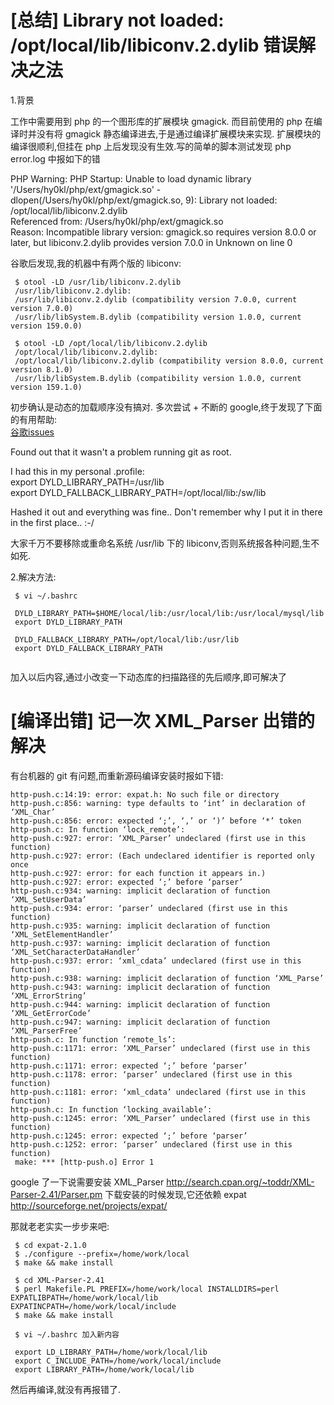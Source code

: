 # [总结] Library not loaded: /opt/local/lib/libiconv.2.dylib 错误解决之法

1.背景

 工作中需要用到 php 的一个图形库的扩展模块 gmagick.
而目前使用的 php 在编译时并没有将 gmagick 静态编译进去,于是通过编译扩展模块来实现.
扩展模块的编译很顺利,但挂在 php 上后发现没有生效.写的简单的脚本测试发现 php error.log 中报如下的错

PHP Warning:  PHP Startup: Unable to load dynamic library '/Users/hy0kl/php/ext/gmagick.so' - dlopen(/Users/hy0kl/php/ext/gmagick.so, 9): Library not loaded: /opt/local/lib/libiconv.2.dylib  
   Referenced from: /Users/hy0kl/php/ext/gmagick.so  
   Reason: Incompatible library version: gmagick.so requires version 8.0.0 or later, but libiconv.2.dylib provides version 7.0.0 in Unknown on line 0

谷歌后发现,我的机器中有两个版的 libiconv:

```
 $ otool -LD /usr/lib/libiconv.2.dylib
 /usr/lib/libiconv.2.dylib:
 /usr/lib/libiconv.2.dylib (compatibility version 7.0.0, current version 7.0.0)
 /usr/lib/libSystem.B.dylib (compatibility version 1.0.0, current version 159.0.0)

 $ otool -LD /opt/local/lib/libiconv.2.dylib
 /opt/local/lib/libiconv.2.dylib:
 /opt/local/lib/libiconv.2.dylib (compatibility version 8.0.0, current version 8.1.0)
 /usr/lib/libSystem.B.dylib (compatibility version 1.0.0, current version 159.1.0)
 ```
 
初步确认是动态的加载顺序没有搞对.
多次尝试 + 不断的 google,终于发现了下面的有用帮助:  
[谷歌issues](https://code.google.com/p/git-osx-installer/issues/detail?id=18)

Found out that it wasn't a problem running git as root.

I had this in my personal .profile:  
export DYLD_LIBRARY_PATH=/usr/lib  
export DYLD_FALLBACK_LIBRARY_PATH=/opt/local/lib:/sw/lib

Hashed it out and everything was fine..
Don't remember why I put it in there in the first place.. :-/


大家千万不要移除或重命名系统 /usr/lib 下的 libiconv,否则系统报各种问题,生不如死.

2.解决方法:

``` 
 $ vi ~/.bashrc

 DYLD_LIBRARY_PATH=$HOME/local/lib:/usr/local/lib:/usr/local/mysql/lib  
 export DYLD_LIBRARY_PATH

 DYLD_FALLBACK_LIBRARY_PATH=/opt/local/lib:/usr/lib  
 export DYLD_FALLBACK_LIBRARY_PATH
 
```

加入以后内容,通过小改变一下动态库的扫描路径的先后顺序,即可解决了

# [编译出错] 记一次 XML_Parser 出错的解决

有台机器的 git 有问题,而重新源码编译安装时报如下错:```http-push.c:14:19: error: expat.h: No such file or directoryhttp-push.c:856: warning: type defaults to ‘int’ in declaration of ‘XML_Char’http-push.c:856: error: expected ‘;’, ‘,’ or ‘)’ before ‘*’ tokenhttp-push.c: In function ‘lock_remote’:http-push.c:927: error: ‘XML_Parser’ undeclared (first use in this function)http-push.c:927: error: (Each undeclared identifier is reported only oncehttp-push.c:927: error: for each function it appears in.)http-push.c:927: error: expected ‘;’ before ‘parser’http-push.c:934: warning: implicit declaration of function ‘XML_SetUserData’http-push.c:934: error: ‘parser’ undeclared (first use in this function)http-push.c:935: warning: implicit declaration of function ‘XML_SetElementHandler’http-push.c:937: warning: implicit declaration of function ‘XML_SetCharacterDataHandler’http-push.c:937: error: ‘xml_cdata’ undeclared (first use in this function)http-push.c:938: warning: implicit declaration of function ‘XML_Parse’http-push.c:943: warning: implicit declaration of function ‘XML_ErrorString’http-push.c:944: warning: implicit declaration of function ‘XML_GetErrorCode’http-push.c:947: warning: implicit declaration of function ‘XML_ParserFree’http-push.c: In function ‘remote_ls’:http-push.c:1171: error: ‘XML_Parser’ undeclared (first use in this function)http-push.c:1171: error: expected ‘;’ before ‘parser’http-push.c:1178: error: ‘parser’ undeclared (first use in this function)http-push.c:1181: error: ‘xml_cdata’ undeclared (first use in this function)http-push.c: In function ‘locking_available’:http-push.c:1245: error: ‘XML_Parser’ undeclared (first use in this function)http-push.c:1245: error: expected ‘;’ before ‘parser’http-push.c:1252: error: ‘parser’ undeclared (first use in this function) make: *** [http-push.o] Error 1``` google 了一下说需要安装 XML_Parser http://search.cpan.org/~toddr/XML-Parser-2.41/Parser.pm下载安装的时候发现,它还依赖 expat http://sourceforge.net/projects/expat/那就老老实实一步步来吧:
``` $ cd expat-2.1.0 $ ./configure --prefix=/home/work/local $ make && make install $ cd XML-Parser-2.41 $ perl Makefile.PL PREFIX=/home/work/local INSTALLDIRS=perl EXPATLIBPATH=/home/work/local/lib EXPATINCPATH=/home/work/local/include $ make && make install $ vi ~/.bashrc 加入新内容 export LD_LIBRARY_PATH=/home/work/local/lib export C_INCLUDE_PATH=/home/work/local/include export LIBRARY_PATH=/home/work/local/lib```然后再编译,就没有再报错了.


